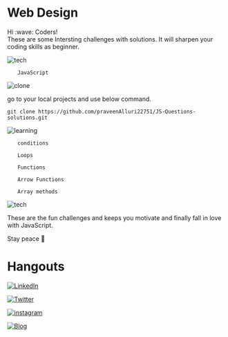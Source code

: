 # Web Design

<p> 
Hi :wave: Coders!
<br> These are some Intersting challenges with solutions. It will sharpen your coding skills as beginner.
</p>

![tech](https://img.shields.io/badge/Tech%20Involved-FF8800?style=for-the-badge&logoColor=white)

<ul>

`JavaScript`

</ul>

![clone](https://img.shields.io/badge/How%20to%20Clone%20this%20project-7D4698?style=for-the-badge&logoColor=white)

<p> go to your local projects and use below command.</p>

`git clone https://github.com/praveenAlluri22751/JS-Questions-solutions.git`

![learning](https://img.shields.io/badge/learning%20curve%20on%20below%20topics%20while%20working%20on%20this%20Project-1997B5?style=for-the-badge&logoColor=white)

<ul>

`conditions`

`Loops`

`Functions`

`Arrow Functions`

`Array methods`

</ul>

![tech](https://img.shields.io/badge/About%20project-23D90007?style=for-the-badge&logoColor=white)

<p>
These are the fun challenges and keeps you motivate and finally fall in love with JavaScript.

Stay peace :lotus_position:

# Hangouts

[![LinkedIn](https://img.shields.io/badge/linkedin-%230077B5.svg?style=for-the-badge&logo=linkedin&logoColor=white)](https://www.linkedin.com/in/praveen-alluri-b31962117/)

[![Twitter](https://badgen.net/badge/icon/twitter?icon=twitter&label)](https://twitter.com/Ugra1)

[![instagram](https://img.shields.io/badge/Instagram-0A66C2?style=for-the-badge&logo=instagram&logoColor=white)](https://www.instagram.com/ipa22751/)

[![Blog](https://img.shields.io/badge/Blog-FF5722?style=for-the-badge&logo=blogger&logoColor=white)](https://theyellowmultiverse.com/)
